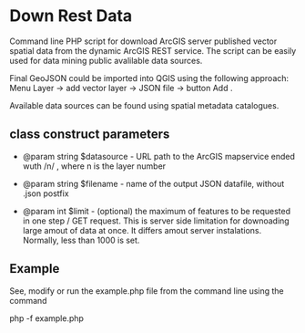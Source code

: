 
# Down Rest Data 

Command line PHP script for download ArcGIS server published vector spatial data from the dynamic ArcGIS REST service.
The script can be easily used for data mining public avalilable data sources. 

Final GeoJSON could be imported into QGIS using the following approach: Menu Layer -> add vector layer -> JSON  file -> button Add .

Available data sources can be found using spatial metadata catalogues.

## class construct parameters
 *  @param string $datasource  - URL path to the ArcGIS mapservice ended wuth /n/ , where n is the layer number

 *  @param string $filename - name of the output JSON datafile, without .json postfix

 *  @param int $limit - (optional) the maximum of features to be requested in one step / GET request. This is server side limitation for downoading large amout of data at once. It differs amout server instalations. Normally, less than 1000 is set.


 ## Example

 See, modify or run the example.php file from the command line using the command

 php -f example.php


